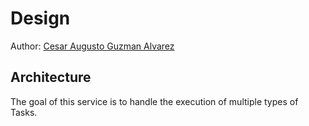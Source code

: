 # Design

Author: [Cesar Augusto Guzman Alvarez](https://github.com/cguz/)

## Architecture

The goal of this service is to handle the execution of multiple types of Tasks. 
